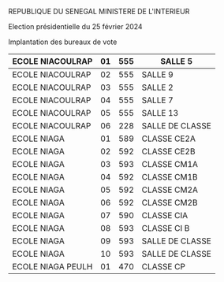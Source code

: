 REPUBLIQUE DU SENEGAL MINISTERE DE L'INTERIEUR

Election présidentielle du 25 février 2024

Implantation des bureaux de vote

| ECOLE NIACOULRAP | 01 | 555 | SALLE 5 |
| - | - | - | - |
| ECOLE NIACOULRAP | 02 | 555 | SALLE 9 |
| ECOLE NIACOULRAP | 03 | 555 | SALLE 2 |
| ECOLE NIACOULRAP | 04 | 555 | SALLE 7 |
| ECOLE NIACOULRAP | 05 | 555 | SALLE 13 |
| ECOLE NIACOULRAP | 06 | 228 | SALLE DE CLASSE |
| ECOLE NIAGA | 01 | 589 | CLASSE CE2A |
| ECOLE NIAGA | 02 | 592 | CLASSE CE2B |
| ECOLE NIAGA | 03 | 593 | CLASSE CM1A |
| ECOLE NIAGA | 04 | 592 | CLASSE CM1B |
| ECOLE NIAGA | 05 | 592 | CLASSE CM2A |
| ECOLE NIAGA | 06 | 592 | CLASSE CM2B |
| ECOLE NIAGA | 07 | 590 | CLASSE CIA |
| ECOLE NIAGA | 08 | 593 | CLASSE CI B |
| ECOLE NIAGA | 09 | 593 | SALLE DE CLASSE |
| ECOLE NIAGA | 10 | 593 | SALLE DE CLASSE |
| ECOLE NIAGA PEULH | 01 | 470 | CLASSE CP |

<!-- PageNumber="20/21" -->
